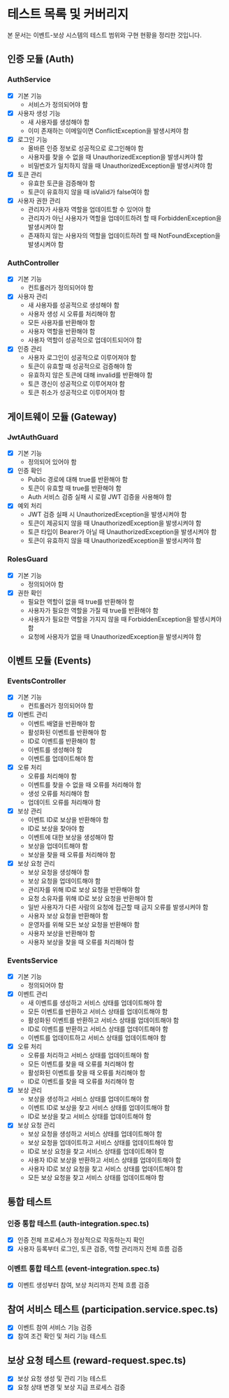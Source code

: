 # 테스트 목록 및 커버리지

본 문서는 이벤트-보상 시스템의 테스트 범위와 구현 현황을 정리한 것입니다.

## 인증 모듈 (Auth)

### AuthService
- [x] 기본 기능
  - 서비스가 정의되어야 함
- [x] 사용자 생성 기능
  - 새 사용자를 생성해야 함
  - 이미 존재하는 이메일이면 ConflictException을 발생시켜야 함
- [x] 로그인 기능
  - 올바른 인증 정보로 성공적으로 로그인해야 함
  - 사용자를 찾을 수 없을 때 UnauthorizedException을 발생시켜야 함
  - 비밀번호가 일치하지 않을 때 UnauthorizedException을 발생시켜야 함
- [x] 토큰 관리
  - 유효한 토큰을 검증해야 함
  - 토큰이 유효하지 않을 때 isValid가 false여야 함
- [x] 사용자 권한 관리
  - 관리자가 사용자 역할을 업데이트할 수 있어야 함
  - 관리자가 아닌 사용자가 역할을 업데이트하려 할 때 ForbiddenException을 발생시켜야 함
  - 존재하지 않는 사용자의 역할을 업데이트하려 할 때 NotFoundException을 발생시켜야 함

### AuthController
- [x] 기본 기능
  - 컨트롤러가 정의되어야 함
- [x] 사용자 관리
  - 새 사용자를 성공적으로 생성해야 함
  - 사용자 생성 시 오류를 처리해야 함
  - 모든 사용자를 반환해야 함
  - 사용자 역할을 반환해야 함
  - 사용자 역할이 성공적으로 업데이트되어야 함
- [x] 인증 관리
  - 사용자 로그인이 성공적으로 이루어져야 함
  - 토큰이 유효할 때 성공적으로 검증해야 함
  - 유효하지 않은 토큰에 대해 invalid를 반환해야 함
  - 토큰 갱신이 성공적으로 이루어져야 함
  - 토큰 취소가 성공적으로 이루어져야 함

## 게이트웨이 모듈 (Gateway)

### JwtAuthGuard
- [x] 기본 기능
  - 정의되어 있어야 함
- [x] 인증 확인
  - Public 경로에 대해 true를 반환해야 함
  - 토큰이 유효할 때 true를 반환해야 함
  - Auth 서비스 검증 실패 시 로컬 JWT 검증을 사용해야 함
- [x] 예외 처리
  - JWT 검증 실패 시 UnauthorizedException을 발생시켜야 함
  - 토큰이 제공되지 않을 때 UnauthorizedException을 발생시켜야 함
  - 토큰 타입이 Bearer가 아닐 때 UnauthorizedException을 발생시켜야 함
  - 토큰이 유효하지 않을 때 UnauthorizedException을 발생시켜야 함

### RolesGuard
- [x] 기본 기능
  - 정의되어야 함
- [x] 권한 확인
  - 필요한 역할이 없을 때 true를 반환해야 함
  - 사용자가 필요한 역할을 가질 때 true를 반환해야 함
  - 사용자가 필요한 역할을 가지지 않을 때 ForbiddenException을 발생시켜야 함
  - 요청에 사용자가 없을 때 UnauthorizedException을 발생시켜야 함

## 이벤트 모듈 (Events)

### EventsController
- [x] 기본 기능
  - 컨트롤러가 정의되어야 함
- [x] 이벤트 관리
  - 이벤트 배열을 반환해야 함
  - 활성화된 이벤트를 반환해야 함
  - ID로 이벤트를 반환해야 함
  - 이벤트를 생성해야 함
  - 이벤트를 업데이트해야 함
- [x] 오류 처리
  - 오류를 처리해야 함
  - 이벤트를 찾을 수 없을 때 오류를 처리해야 함
  - 생성 오류를 처리해야 함
  - 업데이트 오류를 처리해야 함
- [x] 보상 관리
  - 이벤트 ID로 보상을 반환해야 함
  - ID로 보상을 찾아야 함
  - 이벤트에 대한 보상을 생성해야 함
  - 보상을 업데이트해야 함
  - 보상을 찾을 때 오류를 처리해야 함
- [x] 보상 요청 관리
  - 보상 요청을 생성해야 함
  - 보상 요청을 업데이트해야 함
  - 관리자를 위해 ID로 보상 요청을 반환해야 함
  - 요청 소유자를 위해 ID로 보상 요청을 반환해야 함
  - 일반 사용자가 다른 사람의 요청에 접근할 때 금지 오류를 발생시켜야 함
  - 사용자 보상 요청을 반환해야 함
  - 운영자를 위해 모든 보상 요청을 반환해야 함
  - 사용자 보상을 반환해야 함
  - 사용자 보상을 찾을 때 오류를 처리해야 함

### EventsService
- [x] 기본 기능
  - 정의되어야 함
- [x] 이벤트 관리
  - 새 이벤트를 생성하고 서비스 상태를 업데이트해야 함
  - 모든 이벤트를 반환하고 서비스 상태를 업데이트해야 함
  - 활성화된 이벤트를 반환하고 서비스 상태를 업데이트해야 함
  - ID로 이벤트를 반환하고 서비스 상태를 업데이트해야 함
  - 이벤트를 업데이트하고 서비스 상태를 업데이트해야 함
- [x] 오류 처리
  - 오류를 처리하고 서비스 상태를 업데이트해야 함
  - 모든 이벤트를 찾을 때 오류를 처리해야 함
  - 활성화된 이벤트를 찾을 때 오류를 처리해야 함
  - ID로 이벤트를 찾을 때 오류를 처리해야 함
- [x] 보상 관리
  - 보상을 생성하고 서비스 상태를 업데이트해야 함
  - 이벤트 ID로 보상을 찾고 서비스 상태를 업데이트해야 함
  - ID로 보상을 찾고 서비스 상태를 업데이트해야 함
- [x] 보상 요청 관리
  - 보상 요청을 생성하고 서비스 상태를 업데이트해야 함
  - 보상 요청을 업데이트하고 서비스 상태를 업데이트해야 함
  - ID로 보상 요청을 찾고 서비스 상태를 업데이트해야 함
  - 사용자 ID로 보상을 반환하고 서비스 상태를 업데이트해야 함
  - 사용자 ID로 보상 요청을 찾고 서비스 상태를 업데이트해야 함
  - 모든 보상 요청을 찾고 서비스 상태를 업데이트해야 함

## 통합 테스트

### 인증 통합 테스트 (auth-integration.spec.ts)
- [x] 인증 전체 프로세스가 정상적으로 작동하는지 확인
- [x] 사용자 등록부터 로그인, 토큰 검증, 역할 관리까지 전체 흐름 검증

### 이벤트 통합 테스트 (event-integration.spec.ts)
- [x] 이벤트 생성부터 참여, 보상 처리까지 전체 흐름 검증

## 참여 서비스 테스트 (participation.service.spec.ts)
- [x] 이벤트 참여 서비스 기능 검증
- [x] 참여 조건 확인 및 처리 기능 테스트

## 보상 요청 테스트 (reward-request.spec.ts)
- [x] 보상 요청 생성 및 관리 기능 테스트
- [x] 요청 상태 변경 및 보상 지급 프로세스 검증